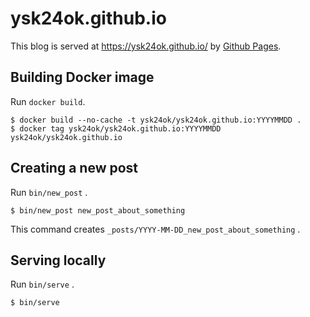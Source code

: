 ysk24ok.github.io
===

This blog is served at https://ysk24ok.github.io/ by [Github Pages](https://pages.github.com).

## Building Docker image

Run `docker build`.

```console
$ docker build --no-cache -t ysk24ok/ysk24ok.github.io:YYYYMMDD .
$ docker tag ysk24ok/ysk24ok.github.io:YYYYMMDD ysk24ok/ysk24ok.github.io
```

## Creating a new post

Run `bin/new_post` .

```console
$ bin/new_post new_post_about_something
```

This command creates `_posts/YYYY-MM-DD_new_post_about_something` .

## Serving locally

Run `bin/serve` .

```console
$ bin/serve
```
